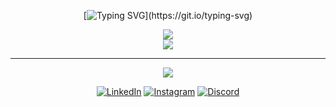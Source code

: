 <div align="center">

  
[![Typing SVG](https://readme-typing-svg.demolab.com/?lines=Hello+welcome.Im+IllalRajinCoding+an;this+my+repo+or+project;)](https://git.io/typing-svg)
  
</div>
<div align="center">


![](https://nirzak-streak-stats.vercel.app/?user=IllalRajinCoding&theme=dark&hide_border=false)<br/>
![](https://github-readme-stats.vercel.app/api/top-langs/?username=IllalRajinCoding&theme=dark&hide_border=false&include_all_commits=false&count_private=false&layout=compact)

---
[![](https://visitcount.itsvg.in/api?id=IllalRajinCoding&icon=0&color=0)](https://visitcount.itsvg.in)

  [![LinkedIn](https://img.shields.io/badge/LinkedIn-0077B5?style=for-the-badge&logo=linkedin&logoColor=white)](https://www.linkedin.com/in/robbanie-hillaly-kurniadien-1b285a334/)
  [![Instagram](https://img.shields.io/badge/Instagram-E4405F?style=for-the-badge&logo=instagram&logoColor=white)](https://instagram.com/loxyland)
  [![Discord](https://img.shields.io/badge/Discord-5865F2?style=for-the-badge&logo=discord&logoColor=white)](https://discord.com/users/you)
  

</div>
